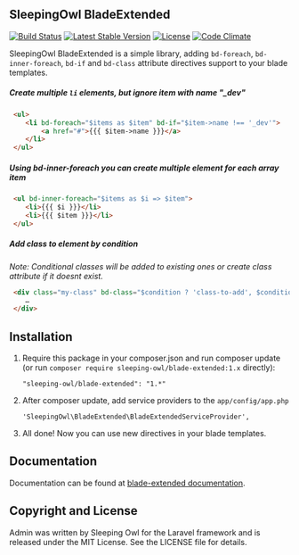 ## SleepingOwl BladeExtended

[![Build Status](https://travis-ci.org/sleeping-owl/blade-extended.svg?branch=master)](https://travis-ci.org/sleeping-owl/blade-extended)
[![Latest Stable Version](https://poser.pugx.org/sleeping-owl/blade-extended/v/stable.svg)](https://packagist.org/packages/sleeping-owl/blade-extended)
[![License](https://poser.pugx.org/sleeping-owl/blade-extended/license.svg)](https://packagist.org/packages/sleeping-owl/blade-extended)
[![Code Climate](https://codeclimate.com/github/sleeping-owl/blade-extended/badges/gpa.svg)](https://codeclimate.com/github/sleeping-owl/blade-extended)


SleepingOwl BladeExtended is a simple library, adding `bd-foreach`, `bd-inner-foreach`, `bd-if` and `bd-class` attribute directives support to your blade templates.

##### Create multiple `li` elements, but ignore item with name "_dev"

```html
 <ul>
 	<li bd-foreach="$items as $item" bd-if="$item->name !== '_dev'">
 		<a href="#">{{{ $item->name }}}</a>
 	</li>
 </ul>
```

##### Using bd-inner-foreach you can create multiple element for each array item

```html
 <ul bd-inner-foreach="$items as $i => $item">
 	<li>{{{ $i }}}</li>
 	<li>{{{ $item }}}</li>
 </ul>
```

##### Add class to element by condition

*Note: Conditional classes will be added to existing ones or create class attribute if it doesnt exist.*

```html
 <div class="my-class" bd-class="$condition ? 'class-to-add', $condition2 ? 'second-class-to-add'">
 	…
 </div>
```

## Installation

 1. Require this package in your composer.json and run composer update (or run `composer require sleeping-owl/blade-extended:1.x` directly):

		"sleeping-owl/blade-extended": "1.*"

 2. After composer update, add service providers to the `app/config/app.php`

	    'SleepingOwl\BladeExtended\BladeExtendedServiceProvider',

 3. All done! Now you can use new directives in your blade templates.
 
## Documentation

Documentation can be found at [blade-extended documentation](http://sleeping-owl-blade-extended.gopagoda.com).

## Copyright and License

Admin was written by Sleeping Owl for the Laravel framework and is released under the MIT License. See the LICENSE file for details.
